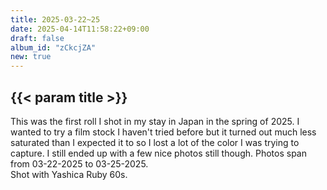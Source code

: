 ```yaml
---
title: 2025-03-22~25
date: 2025-04-14T11:58:22+09:00
draft: false
album_id: "zCkcjZA"
new: true
---
```


## {{< param title >}}

This was the first roll I shot in my stay in Japan in the spring of 2025. I wanted to try a film stock I haven't tried before but it turned out much less saturated than I expected it to so I lost a lot of the color I was trying to capture. I still ended up with a few nice photos still though.
Photos span from 03-22-2025 to 03-25-2025.<br>
Shot with Yashica Ruby 60s.
